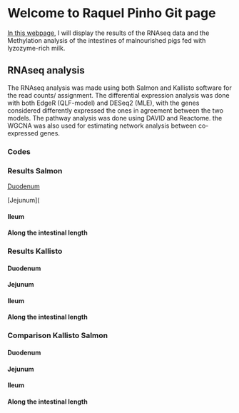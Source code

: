 # Welcome to Raquel Pinho Git page

[In this webpage](https://raquelpinho.github.io/RaquelPinho/), I will display the results of the RNAseq data and the Methylation analysis of the intestines of malnourished pigs fed with lyzozyme-rich milk. 

## RNAseq analysis 

The RNAseq analysis was made using both Salmon and Kallisto software for the read counts/ assignment. The differential expression analysis was done with both EdgeR (QLF-model) and DESeq2 (MLE), with the genes considered differently expressed the ones in agreement between the two models. The pathway analysis was done using DAVID and Reactome. the WGCNA  was also used for estimating network analysis between co-expressed genes. 

### Codes

### Results Salmon

[Duodenum](http://github.com/RaquelPinho/RNAseq_Salmon_counts_R_Duodenum)

[Jejunum](

#### Ileum

#### Along the intestinal length

### Results Kallisto

#### Duodenum

#### Jejunum

#### Ileum

#### Along the intestinal length

### Comparison Kallisto Salmon

#### Duodenum

#### Jejunum

#### Ileum

#### Along the intestinal length


